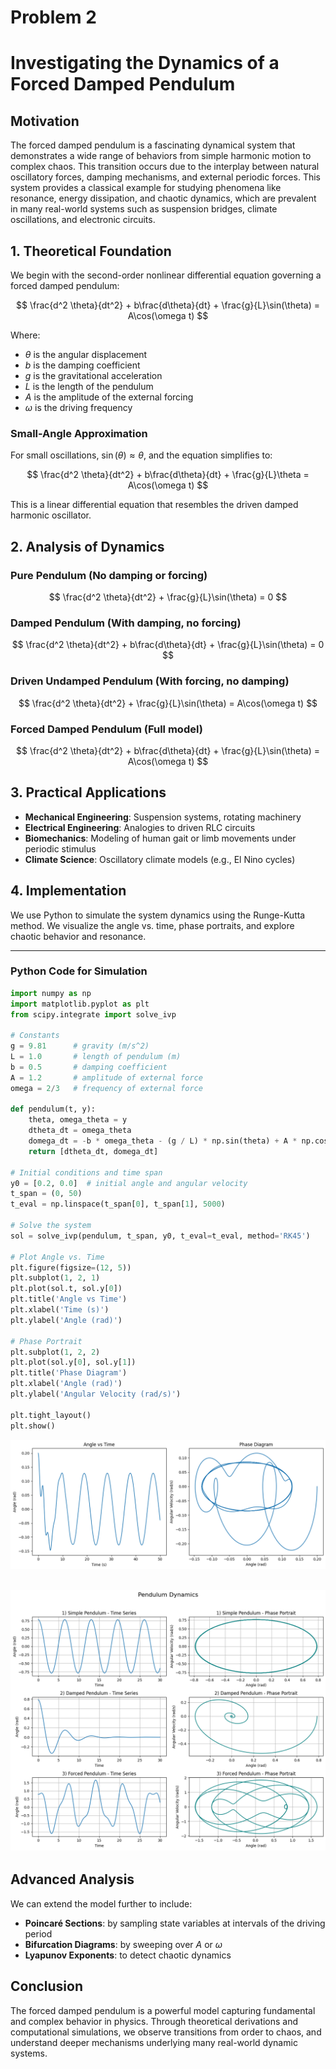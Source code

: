 # Problem 2 

# Investigating the Dynamics of a Forced Damped Pendulum

## Motivation

The forced damped pendulum is a fascinating dynamical system that demonstrates a wide range of behaviors from simple harmonic motion to complex chaos. This transition occurs due to the interplay between natural oscillatory forces, damping mechanisms, and external periodic forces. This system provides a classical example for studying phenomena like resonance, energy dissipation, and chaotic dynamics, which are prevalent in many real-world systems such as suspension bridges, climate oscillations, and electronic circuits.

## 1. Theoretical Foundation

We begin with the second-order nonlinear differential equation governing a forced damped pendulum:

$$
\frac{d^2 \theta}{dt^2} + b\frac{d\theta}{dt} + \frac{g}{L}\sin(\theta) = A\cos(\omega t)
$$

Where:
- $\theta$ is the angular displacement
- $b$ is the damping coefficient
- $g$ is the gravitational acceleration
- $L$ is the length of the pendulum
- $A$ is the amplitude of the external forcing
- $\omega$ is the driving frequency

### Small-Angle Approximation

For small oscillations, $\sin(\theta) \approx \theta$, and the equation simplifies to:

$$
\frac{d^2 \theta}{dt^2} + b\frac{d\theta}{dt} + \frac{g}{L}\theta = A\cos(\omega t)
$$

This is a linear differential equation that resembles the driven damped harmonic oscillator.

## 2. Analysis of Dynamics

### Pure Pendulum (No damping or forcing)
$$
\frac{d^2 \theta}{dt^2} + \frac{g}{L}\sin(\theta) = 0
$$

### Damped Pendulum (With damping, no forcing)
$$
\frac{d^2 \theta}{dt^2} + b\frac{d\theta}{dt} + \frac{g}{L}\sin(\theta) = 0
$$

### Driven Undamped Pendulum (With forcing, no damping)
$$
\frac{d^2 \theta}{dt^2} + \frac{g}{L}\sin(\theta) = A\cos(\omega t)
$$

### Forced Damped Pendulum (Full model)
$$
\frac{d^2 \theta}{dt^2} + b\frac{d\theta}{dt} + \frac{g}{L}\sin(\theta) = A\cos(\omega t)
$$

## 3. Practical Applications

- **Mechanical Engineering**: Suspension systems, rotating machinery
- **Electrical Engineering**: Analogies to driven RLC circuits
- **Biomechanics**: Modeling of human gait or limb movements under periodic stimulus
- **Climate Science**: Oscillatory climate models (e.g., El Nino cycles)

## 4. Implementation

We use Python to simulate the system dynamics using the Runge-Kutta method. We visualize the angle vs. time, phase portraits, and explore chaotic behavior and resonance.

---

### Python Code for Simulation


```python
import numpy as np
import matplotlib.pyplot as plt
from scipy.integrate import solve_ivp

# Constants
g = 9.81      # gravity (m/s^2)
L = 1.0       # length of pendulum (m)
b = 0.5       # damping coefficient
A = 1.2       # amplitude of external force
omega = 2/3   # frequency of external force

def pendulum(t, y):
    theta, omega_theta = y
    dtheta_dt = omega_theta
    domega_dt = -b * omega_theta - (g / L) * np.sin(theta) + A * np.cos(omega * t)
    return [dtheta_dt, domega_dt]

# Initial conditions and time span
y0 = [0.2, 0.0]  # initial angle and angular velocity
t_span = (0, 50)
t_eval = np.linspace(t_span[0], t_span[1], 5000)

# Solve the system
sol = solve_ivp(pendulum, t_span, y0, t_eval=t_eval, method='RK45')

# Plot Angle vs. Time
plt.figure(figsize=(12, 5))
plt.subplot(1, 2, 1)
plt.plot(sol.t, sol.y[0])
plt.title('Angle vs Time')
plt.xlabel('Time (s)')
plt.ylabel('Angle (rad)')

# Phase Portrait
plt.subplot(1, 2, 2)
plt.plot(sol.y[0], sol.y[1])
plt.title('Phase Diagram')
plt.xlabel('Angle (rad)')
plt.ylabel('Angular Velocity (rad/s)')

plt.tight_layout()
plt.show()
```
![alt text](image-6.png) 

![alt text](image-7.png)
---

## Advanced Analysis

We can extend the model further to include:
- **Poincaré Sections**: by sampling state variables at intervals of the driving period
- **Bifurcation Diagrams**: by sweeping over $A$ or $\omega$
- **Lyapunov Exponents**: to detect chaotic dynamics

## Conclusion

The forced damped pendulum is a powerful model capturing fundamental and complex behavior in physics. Through theoretical derivations and computational simulations, we observe transitions from order to chaos, and understand deeper mechanisms underlying many real-world dynamic systems.
